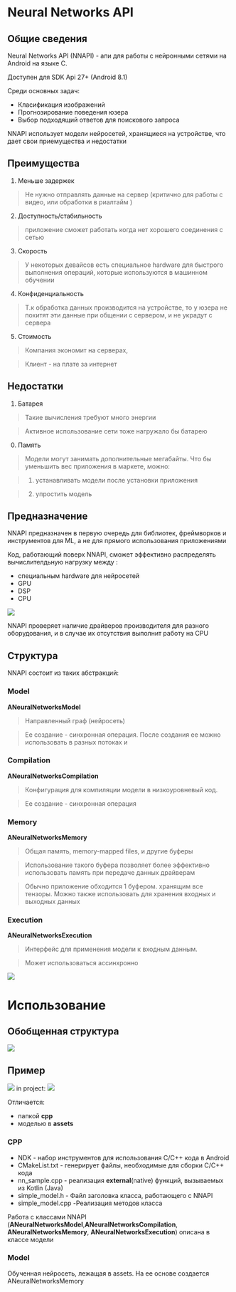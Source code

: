 # Neural Networks API

## Общие сведения

Neural Networks API (NNAPI) - апи для работы с нейронными сетями на Android на языке C.

Доступен для SDK Api 27+ (Android 8.1)

Среди основных задач:

* Класификация изображений
* Прогнозирование поведения юзера
* Выбор подходящий ответов для поискового запроса

NNAPI использует модели нейросетей, хранящиеся на устройстве, что дает свои приемущества и недостатки

## Преимущества


1.  Меньше задержек
>Не нужно отправлять данные на сервер (критично для работы с видео, или обработки в риалтайм )

2. Доступность/стабильность
>приложение сможет работать когда нет хорошего соединения с сетью


3. Скорость
>У некоторых девайсов есть специальное hardware для быстрого выполнения операций, которые используются в машинном обучении

4. Конфиденциальность
>Т.к обработка данных производится на устройстве, то у юзера не похитят эти данные при общении с сервером, и не украдут с сервера

5. Стоимость
 >Компания экономит на серверах,

 >Клиент - на плате за интернет

## Недостатки

 1. Батарея
 > Такие вычисления требуют много энергии

 > Активное использование сети тоже нагружало бы батарею

 0. Память
 > Модели могут занимать дополнительные мегабайты. Что бы уменьшить вес приложения в маркете, можно:

 > 1) устанавливать модели после установки приложения

 > 2) упростить модель


## Предназначение

NNAPI предназначен в первую очередь для библиотек, фреймворков и инструментов для ML, а не для прямого использования приложениями

Код, работающий поверх NNAPI, сможет эффективно распределять вычислителдьную нагрузку между :
 * специальным hardware для нейросетей
 * GPU
 * DSP
 * CPU

 ![](res/nnapi_architecture.png)

NNAPI проверяет наличие драйверов производителя для разного оборудования, и в случае их отсутствия выполнит работу на CPU

## Структура

NNAPI состоит из таких абстракций:

### Model

  **ANeuralNetworksModel**

 >Направленный граф (нейросеть)

 >Ее создание - синхронная операция. После создания ее можно использовать в разных потоках и



### Compilation

**ANeuralNetworksCompilation**

 >Конфигурация для компиляции модели в низкоуровневый код.

 >Ее создание - синхронная операция

### Memory

**ANeuralNetworksMemory**

 > Общая память, memory-mapped files, и другие буферы

 > Использование такого буфера позволяет более эффективно использовать память при передаче данных драйверам

 > Обычно приложение обходится 1 буфером. хранящим все тензоры. Можно также использовать для хранения входных и выходных данных

### Execution

 **ANeuralNetworksExecution**

 > Интерфейс для применения модели к входным данным.

 > Может использоваться ассинхронно

 ![](res/nnapi_flow.png)

 # Использование

 ## Обобщенная структура
  ![](res/diagram.png)


 ## Пример

  ![](res/sample_files_android.png) in project:   ![](res/sample_files_project.png)


 Отличается:
 *  папкой **cpp**
 *  моделью в **assets**

 ### CPP

 * NDK - набор инструментов для использования C/C++ кода в Android
 * CMakeList.txt - генерирует файлы, необходимые для сборки C/C++ кода
 * nn_sample.cpp  - реализация **external**(native) функций, вызываемых из Kotlin (Java)
 * simple_model.h - Файл заголовка класса, работающего с NNAPI
 * simple_model.cpp -Реализация методов класса

 Работа с классами NNAPI (**ANeuralNetworksModel**,**ANeuralNetworksCompilation**, **ANeuralNetworksMemory**, **ANeuralNetworksExecution**) описана в классе модели

 ### Model

 Обученная нейросеть, лежащая в assets. На ее основе создается ANeuralNetworksMemory
